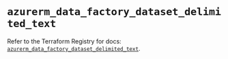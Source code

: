 # `azurerm_data_factory_dataset_delimited_text`

Refer to the Terraform Registry for docs: [`azurerm_data_factory_dataset_delimited_text`](https://registry.terraform.io/providers/hashicorp/azurerm/4.3.0/docs/resources/data_factory_dataset_delimited_text).
